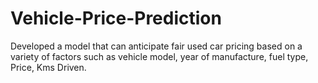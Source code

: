 # Vehicle-Price-Prediction
Developed a model that can anticipate fair used car pricing based on a variety of factors such as vehicle model, year of manufacture, fuel type, Price, Kms Driven.
